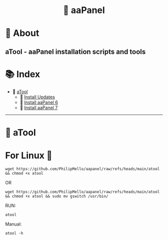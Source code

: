 # <p align="center">🔧 aaPanel</p>

# 📝 About
## aTool - aaPanel installation scripts and tools
# 📚 Index
- 🔖 [aTool](#-atool)<br>
    - 🔖 [Install Updates](#-install-updates)<br>
    - 🔖 [Install aaPanel 6](#-intall-aapanel-6)<br>
    - 🔖 [Install aaPanel 7](#-intall-aapanel-7)<br>
   
---
# 🔧 aTool
# For Linux 🐧
```
wget https://github.com/PhilipMello/aapanel/raw/refs/heads/main/atool && chmod +x atool
```

OR

```
wget https://github.com/PhilipMello/aapanel/raw/refs/heads/main/atool && chmod +x atool && sudo mv gswitch /usr/bin/
```

RUN:
```
atool
```

Manual:
```
atool -h
```